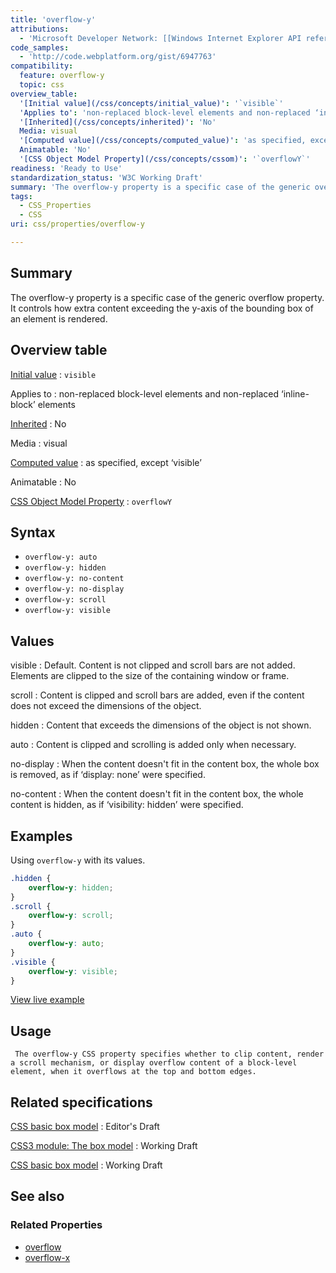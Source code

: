 ```yaml
---
title: 'overflow-y'
attributions:
  - 'Microsoft Developer Network: [[Windows Internet Explorer API reference](http://msdn.microsoft.com/en-us/library/ie/hh828809%28v=vs.85%29.aspx) Article]'
code_samples:
  - 'http://code.webplatform.org/gist/6947763'
compatibility:
  feature: overflow-y
  topic: css
overview_table:
  '[Initial value](/css/concepts/initial_value)': '`visible`'
  'Applies to': 'non-replaced block-level elements and non-replaced ‘inline-block’ elements'
  '[Inherited](/css/concepts/inherited)': 'No'
  Media: visual
  '[Computed value](/css/concepts/computed_value)': 'as specified, except ‘visible’'
  Animatable: 'No'
  '[CSS Object Model Property](/css/concepts/cssom)': '`overflowY`'
readiness: 'Ready to Use'
standardization_status: 'W3C Working Draft'
summary: 'The overflow-y property is a specific case of the generic overflow property. It controls how extra content exceeding the y-axis of the bounding box of an element is rendered.'
tags:
  - CSS_Properties
  - CSS
uri: css/properties/overflow-y

---
```

## Summary

The overflow-y property is a specific case of the generic overflow property. It controls how extra content exceeding the y-axis of the bounding box of an element is rendered.

## Overview table

[Initial value](/css/concepts/initial_value)
:   `visible`

Applies to
:   non-replaced block-level elements and non-replaced ‘inline-block’ elements

[Inherited](/css/concepts/inherited)
:   No

Media
:   visual

[Computed value](/css/concepts/computed_value)
:   as specified, except ‘visible’

Animatable
:   No

[CSS Object Model Property](/css/concepts/cssom)
:   `overflowY`

## Syntax

-   `overflow-y: auto`
-   `overflow-y: hidden`
-   `overflow-y: no-content`
-   `overflow-y: no-display`
-   `overflow-y: scroll`
-   `overflow-y: visible`

## Values

visible
:   Default. Content is not clipped and scroll bars are not added. Elements are clipped to the size of the containing window or frame.

scroll
:   Content is clipped and scroll bars are added, even if the content does not exceed the dimensions of the object.

hidden
:   Content that exceeds the dimensions of the object is not shown.

auto
:   Content is clipped and scrolling is added only when necessary.

no-display
:   When the content doesn't fit in the content box, the whole box is removed, as if ‘display: none’ were specified.

no-content
:   When the content doesn't fit in the content box, the whole content is hidden, as if ‘visibility: hidden’ were specified.

## Examples

Using `overflow-y` with its values.

``` css
.hidden {
    overflow-y: hidden;
}
.scroll {
    overflow-y: scroll;
}
.auto {
    overflow-y: auto;
}
.visible {
    overflow-y: visible;
}
```

[View live example](http://code.webplatform.org/gist/6947763)

## Usage

     The overflow-y CSS property specifies whether to clip content, render a scroll mechanism, or display overflow content of a block-level element, when it overflows at the top and bottom edges.

## Related specifications

[CSS basic box model](http://dev.w3.org/csswg/css-box/#overflow-x)
:   Editor's Draft

[CSS3 module: The box model](http://www.w3.org/TR/2002/WD-css3-box-20021024/)
:   Working Draft

[CSS basic box model](http://www.w3.org/TR/css3-box/#overflow1)
:   Working Draft

## See also

### Related Properties

-   [overflow](/css/properties/overflow)
-   [overflow-x](/css/properties/overflow-x)
